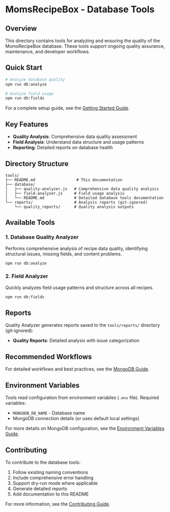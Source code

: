 # MomsRecipeBox - Database Tools

## Overview

This directory contains tools for analyzing and ensuring the quality of the MomsRecipeBox database. These tools support ongoing quality assurance, maintenance, and developer workflows.

## Quick Start

```bash
# Analyze database quality
npm run db:analyze

# Analyze field usage
npm run db:fields
```

For a complete setup guide, see the [Getting Started Guide](../docs/guides/getting_started.md).

## Key Features

- **Quality Analysis**: Comprehensive data quality assessment
- **Field Analysis**: Understand data structure and usage patterns
- **Reporting**: Detailed reports on database health

## Directory Structure

```text
tools/
├── README.md                  # This documentation
├── database/
│   ├── quality-analyzer.js   # Comprehensive data quality analysis
│   ├── field-analyzer.js     # Field usage analysis
│   └── README.md             # Detailed database tools documentation
└── reports/                  # Analysis reports (git-ignored)
    └── quality_reports/      # Quality analysis outputs
```

## Available Tools

### 1. Database Quality Analyzer

Performs comprehensive analysis of recipe data quality, identifying structural issues, missing fields, and content problems.

```bash
npm run db:analyze
```

### 2. Field Analyzer

Quickly analyzes field usage patterns and structure across all recipes.

```bash
npm run db:fields
```

## Reports

Quality Analyzer generates reports saved to the `tools/reports/` directory (git-ignored):

- **Quality Reports**: Detailed analysis with issue categorization

## Recommended Workflows

For detailed workflows and best practices, see the [MongoDB Guide](../docs/technical/mongodb_guide.md#database-maintenance).

## Environment Variables

Tools read configuration from environment variables (`.env` file). Required variables:

- `MONGODB_DB_NAME` - Database name
- MongoDB connection details (or uses default local settings)

For more details on MongoDB configuration, see the [Environment Variables Guide](../docs/technical/environment_variables.md).

## Contributing

To contribute to the database tools:

1. Follow existing naming conventions
2. Include comprehensive error handling
3. Support dry-run mode where applicable
4. Generate detailed reports
5. Add documentation to this README

For more information, see the [Contributing Guide](../docs/development/contributing.md).

